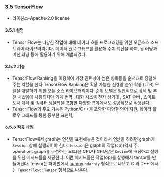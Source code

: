 ### 3.5 TensorFlow

* 라이선스-Apache-2.0 license

#### 3.5.1 설명

* Tensor Flow는 다양한 작업에 대해 데이터 흐름 프로그래밍을 위한 오픈소스 소프트웨어 라이브러리이다. 데이터 플로 	그래프를 활용해 수치 계산을 하여, 딥 러닝과 머신 러닝 등에 활용하기 위해 개발되었다. 

#### 3.5.2 기능

*	TensorFlow Ranking을 이용하여 가장 관련성이 높은 항목들을 순서대로 정렬해주는 역할을 한다.TensorFlow Ranking은 확장 가능한 신경망 순위 학습 (LTR) 모델을 개발하기 위한 오픈 소스 라이브러리이다. 순위 모델은 일반적으로 검색 및 추천 시스템에 사용되지만 기계 번역 , 대화 시스템 전자 상거래 , SAT 솔버 , 스마트 도시 계획 및 컴퓨터 생물학을 포함한 다양한 분야에서도 성공적으로 적용된다.
*	Tensor Flow의 주요 기능은 Python/C++을 포함한 다양한 언어 지원, 데이터 플로우 그래프를 통한 풍부한 표현력, 

#### 3.5.3 작동 과정

*	TensorFlow에서 graph는 연산을 표현해놓은 것이라서 연산을 하려면 graph가 `Session` 상에 실행되어야 한다. `Session`은 graph의 작업(op)(역자 주: operation. graph를 구성하는 노드)을 CPU나 GPU같은 `Device`에 배정하고 실행을 위한 메서드들을 제공한다. 이런 메서드들은 작업(op)을 실행해서 tensor를 만들어낸다. tensor는 파이썬에서 [numpy](http://www.numpy.org/) `ndarray` 형식으로 나오고 C 와 C++ 에서는 `TensorFlow::Tensor` 형식으로 나온다.
